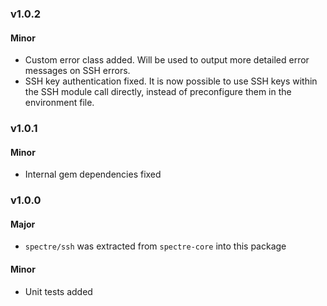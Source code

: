 ### v1.0.2

#### Minor
 - Custom error class added. Will be used to output more detailed error messages on SSH errors.
 - SSH key authentication fixed. It is now possible to use SSH keys within the SSH module call directly, instead of preconfigure them in the environment file.


### v1.0.1

#### Minor
 - Internal gem dependencies fixed


### v1.0.0

#### Major
 - `spectre/ssh` was extracted from `spectre-core` into this package

#### Minor
 - Unit tests added